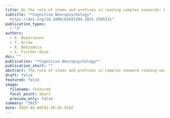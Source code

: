 ```yaml
---
title: On the role of stems and prefixes in reading complex nonwords: Evidence from individuals with and without acquired dyslexia
subtitle: "*Cognitive Neuropsychology*.
  https://doi.org/10.1080/02643294.2025.2505531"
publication_types:
  - "2"
authors:
  - E. Beyersmann
  - T. Arrow
  - A. Behzadnia
  - S. Fischer-Baum
doi: ""
publication: "*Cognitive Neuropsychology*"
publication_short: ""
abstract: The role of stems and prefixes in complex nonword reading was investigated in unimpaired readers and five individuals with acquired dyslexia. All participants completed a reading aloud task (and the reading impaired individuals also completed a repetition task) with four different types of nonwords: prefix + stem (refront), non-prefix + stem (tefront), prefix + non-stem (refrint), non-prefix + non-stem (tefrint); and prefixed and non-prefixed filler words. The unimpaired readers responded fastest to nonwords containing two morphemes (prefix + stem), slower to nonwords with one morpheme (non-prefix + stem; prefix + non-stem), and slowest in the non-morphemic control condition (non-prefix + non-stem), providing evidence for the added benefit of prefixes and stems during reading. The five reading impaired individuals showed facilitatory morpheme effects across both tasks, but stem-effects were more robust than affix-effects. There was no difference between the prefixed and non-prefixed words in any of the data. The impact of morphological structure on nonword reading and repetition points to the important role of morphemes across different modalities.
draft: false
featured: false
image:
  filename: featured
  focal_point: Smart
  preview_only: false
summary: "2025"
date: 2025-05-08T01:20:45.910Z
---
```

